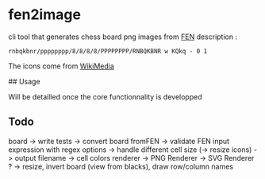 # fen2image

cli tool that generates chess board png images from [FEN](https://en.wikipedia.org/wiki/Forsyth%E2%80%93Edwards_Notation) description :

    rnbqkbnr/pppppppp/8/8/8/8/PPPPPPPP/RNBQKBNR w KQkq - 0 1

The icons come from [WikiMedia](https://commons.wikimedia.org/wiki/Category:PNG_chess_pieces/Standard_transparent)

## Usage

Will be detailled once the core functionnality is developped

## Todo

board
 -> write tests
 -> convert board fromFEN
 -> validate FEN input expression with regex
options
 -> handle different cell size (-> resize icons)
 -> output filename
 -> cell colors
renderer
 -> PNG Renderer
 -> SVG Renderer ?
 -> resize, invert board (view from blacks), draw row/column names
